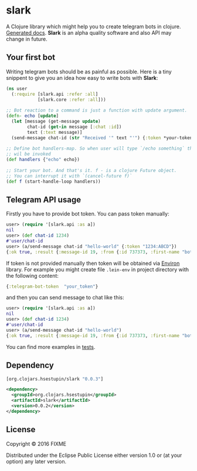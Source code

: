 # slark

A Clojure library which might help you to create telegram bots in clojure. [Generated docs](http://hsestupin.github.io/slark/). **Slark** is an alpha quality software and also API may change in future.

## Your first bot 

Writing telegram bots should be as painful as possible. Here is a tiny snippent to give you an idea how easy to write bots with **Slark**:

```clojure
(ns user
  (:require [slark.api :refer :all]
            [slark.core :refer :all]))
			
;; Bot reaction to a command is just a function with update argument.
(defn- echo [update]
  (let [message (get-message update)
        chat-id (get-in message [:chat :id])
        text (:text message)]
  (send-message chat-id (str "Received '" text "'") {:token *your-token*})))
    
;; Define bot handlers-map. So when user will type `/echo something` the function echo 
;; wil be invoked
(def handlers {"echo" echo})
	
;; Start your bot. And that's it. f - is a clojure Future object. 
;; You can interrupt it with `(cancel-future f)`
(def f (start-handle-loop handlers))
```

## Telegram API usage

Firstly you have to provide bot token. You can pass token manually:

```clojure
user> (require '[slark.api :as a])
nil
user> (def chat-id 1234)
#'user/chat-id
user> (a/send-message chat-id "hello-world" {:token "1234:ABCD"})
{:ok true, :result {:message-id 19, :from {:id 737373, :first-name "bot-name", :username "some_bot_name"}, :chat {:id 1234, :first-name "Sergey", :last-name "Stupin", :type "private"}, :date 1465858266, :text "hello-world"}}
```

If token is not provided manually then token will be obtained via [Environ](https://github.com/weavejester/environ) library. For example you might create file `.lein-env` in project directory with the following content:

```clojure
{:telegram-bot-token  "your_token"}
```

and then you can send message to chat like this:

```clojure
user> (require '[slark.api :as a])
nil
user> (def chat-id 1234)
#'user/chat-id
user> (a/send-message chat-id "hello-world")
{:ok true, :result {:message-id 19, :from {:id 737373, :first-name "bot-name", :username "some_bot_name"}, :chat {:id 1234, :first-name "Sergey", :last-name "Stupin", :type "private"}, :date 1465858266, :text "hello-world"}}
```

You can find more examples in [tests](https://github.com/hsestupin/slark/blob/master/test/slark/api_test.clj).

## Dependency

```clojure
[org.clojars.hsestupin/slark "0.0.3"]
```

```xml
<dependency>
  <groupId>org.clojars.hsestupin</groupId>
  <artifactId>slark</artifactId>
  <version>0.0.2</version>
</dependency>
```

## License

Copyright © 2016 FIXME

Distributed under the Eclipse Public License either version 1.0 or (at
your option) any later version.
